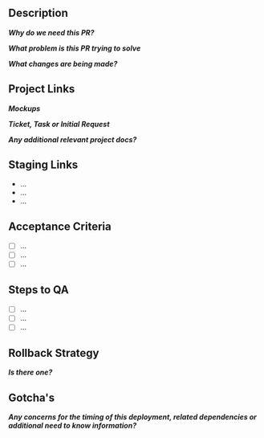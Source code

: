 ## **Description**
**_Why do we need this PR?_**


**_What problem is this PR trying to solve_**


**_What changes are being made?_**


## **Project Links**
**_Mockups_**


**_Ticket, Task or Initial Request_**


**_Any additional relevant project docs?_**


## **Staging Links**
- …
- …
- …

## **Acceptance Criteria**
- [ ] …
- [ ] …
- [ ] …

## **Steps to QA**
- [ ] …
- [ ] …
- [ ] …

## **Rollback Strategy**
**_Is there one?_** 


## **Gotcha's**
**_Any concerns for the timing of this deployment, related dependencies or additional need to know information?_**

